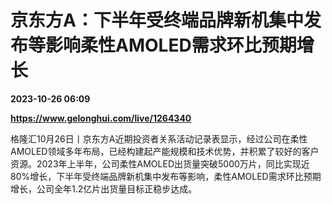 # 京东方A：下半年受终端品牌新机集中发布等影响柔性AMOLED需求环比预期增长

**2023-10-26 06:09**

**https://www.gelonghui.com/live/1264340**

格隆汇10月26日丨京东方A近期投资者关系活动记录表显示，经过公司在柔性AMOLED领域多年布局，已经构建起产能规模和技术优势，并积累了较好的客户资源。2023年上半年，公司柔性AMOLED出货量突破5000万片，同比实现近80%增长，下半年受终端品牌新机集中发布等影响，柔性AMOLED需求环比预期增长，公司全年1.2亿片出货量目标正稳步达成。